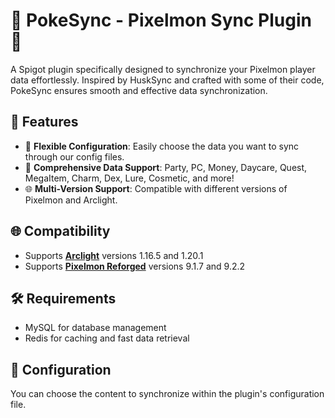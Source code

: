 # 🌟 PokeSync - Pixelmon Sync Plugin 🌟

A Spigot plugin specifically designed to synchronize your Pixelmon player data effortlessly. Inspired by HuskSync and crafted with some of their code, PokeSync ensures smooth and effective data synchronization.

## 🚀 Features
- 🎯 **Flexible Configuration**: Easily choose the data you want to sync through our config files.
- 💎 **Comprehensive Data Support**: Party, PC, Money, Daycare, Quest, MegaItem, Charm, Dex, Lure, Cosmetic, and more!
- 🌐 **Multi-Version Support**: Compatible with different versions of Pixelmon and Arclight.

## 🌐 Compatibility
- Supports [**Arclight**](https://github.com/IzzelAliz/Arclight) versions 1.16.5 and 1.20.1
- Supports [**Pixelmon Reforged**](https://reforged.gg/) versions 9.1.7 and 9.2.2

## 🛠 Requirements
- MySQL for database management
- Redis for caching and fast data retrieval

## 📝 Configuration
You can choose the content to synchronize within the plugin's configuration file.
